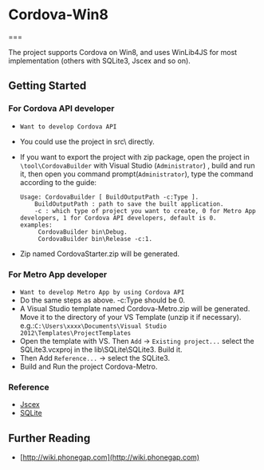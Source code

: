# Cordova-Win8
===

The project supports Cordova on Win8, and uses WinLib4JS for most implementation (others with SQLite3, Jscex and so on).

## Getting Started

 
### For Cordova API developer 
 - `Want to develop Cordova API`
 - You could use the project in src\ directly.
 - If you want to export the project with zip package, open the project in `\tool\CordovaBuilder` with Visual Studio (`Administrator`) , build and run it, then open you command prompt(`Administrator`), type the command according to the guide:

	~~~ 
	Usage: CordovaBuilder [ BuildOutputPath -c:Type ].  
	    BuildOutputPath : path to save the built application.  
	    -c : which type of project you want to create, 0 for Metro App developers, 1 for Cordova API developers, default is 0.  
	examples:  
	     CordovaBuilder bin\Debug.  
	     CordovaBuilder bin\Release -c:1.
	~~~

 - Zip named CordovaStarter.zip will be generated.  
 
### For Metro App developer
 - `Want to develop Metro App by using Cordova API`
 - Do the same steps as above. -c:Type should be 0. 
 - A Visual Studio template named Cordova-Metro.zip will be generated. Move it to the directory of your VS Template (unzip it if necessary). 
    e.g.:`C:\Users\xxxx\Documents\Visual Studio 2012\Templates\ProjectTemplates`
 - Open the template with VS. Then `Add` -> `Existing project...` select the SQLite3.vcxproj in the lib\SQLite\SQLite3. Build it.
 - Then Add `Reference...` -> select the SQLite3.
 - Build and Run the project Cordova-Metro.  
    
### Reference
 - [Jscex](https://github.com/JeffreyZhao/jscex)
 - [SQLite](https://github.com/doo/SQLite3-WinRT)


## Further Reading

- [http://wiki.phonegap.com](http://wiki.phonegap.com)